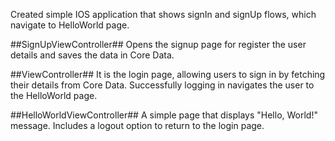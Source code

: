 Created simple IOS application that shows signIn and signUp flows, which navigate to HelloWorld page.

##SignUpViewController## Opens the signup page for register the user details and saves the data in Core Data.

##ViewController## It is the login page, allowing users to sign in by fetching their details from Core Data. Successfully logging in navigates the user to the HelloWorld page.

##HelloWorldViewController## A simple page that displays "Hello, World!" message. Includes a logout option to return to the login page.

